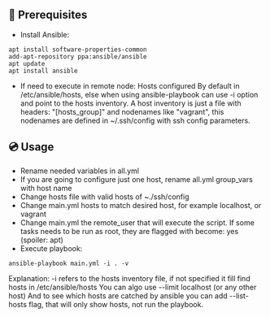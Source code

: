 ## 📝 Prerequisites
- Install Ansible:
```
apt install software-properties-common
add-apt-repository ppa:ansible/ansible
apt update
apt install ansible
```
- If need to execute in remote node: Hosts configured
By default in /etc/ansible/hosts, else when using ansible-playbook can use -i option and point to the hosts inventory.
A host inventory is just a file with headers: "[hosts_group]" and nodenames like "vagrant", this nodenames are defined in
~/.ssh/config with ssh config parameters.

## 💿 Usage
- Rename needed variables in all.yml
- If you are going to configure just one host, rename all.yml group_vars with host name
- Change hosts file with valid hosts of ~./ssh/config
- Change main.yml hosts to match desired host, for example localhost, or vagrant
- Change main.yml the remote_user that will execute the script.
    If some tasks needs to be run as root, they are flagged with become: yes (spoiler: apt)
- Execute playbook:
```
ansible-playbook main.yml -i . -v
```
Explanation:
-i refers to the hosts inventory file, if not specified it fill find hosts in /etc/ansible/hosts
You can algo use --limit localhost (or any other host)
And to see which hosts are catched by ansible you can add --list-hosts flag, that will only show hosts, not run the playbook.
